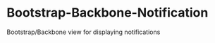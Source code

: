 Bootstrap-Backbone-Notification
===============================

Bootstrap/Backbone view for displaying notifications

